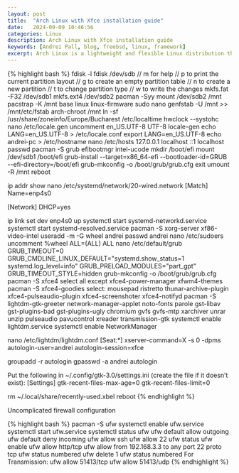 ```yaml
---
layout: post
title:  "Arch Linux with Xfce installation guide"
date:   2024-09-09 10:46:56
categories: Linux
description: Arch Linux with Xfce installation guide
keywords: [Andrei Pall, blog, freebsd, linux, framework]
excerpt: Arch Linux is a lightweight and flexible Linux distribution that tries to Keep It Simple.
---
```

{% highlight bash %}
fdisk -l
fdisk /dev/sdb
// m for help
// p to print the current partition layout
// g to create an empty partition table
// n to create a new partition
// t to change partition type
// w to write the changes
mkfs.fat -F32 /dev/sdb1
mkfs.ext4 /dev/sdb2
pacman -Syy
mount /dev/sdb2 /mnt
pacstrap -K /mnt base linux linux-firmware sudo nano
genfstab -U /mnt >> /mnt/etc/fstab
arch-chroot /mnt
ln -sf /usr/share/zoneinfo/Europe/Bucharest /etc/localtime
hwclock --systohc
nano /etc/locale.gen
uncomment en_US.UTF-8 UTF-8
locale-gen
echo LANG=en_US.UTF-8 > /etc/locale.conf
export LANG=en_US.UTF-8
echo andrei-pc > /etc/hostname
nano /etc/hosts
127.0.0.1	localhost
::1		localhost
passwd
pacman -S grub efibootmgr intel-ucode
mkdir /boot/efi
mount /dev/sdb1 /boot/efi
grub-install --target=x86_64-efi --bootloader-id=GRUB --efi-directory=/boot/efi
grub-mkconfig -o /boot/grub/grub.cfg
exit
umount -R /mnt
reboot

ip addr show
nano /etc/systemd/network/20-wired.network
[Match]
Name=enp4s0

[Network]
DHCP=yes

ip link set dev enp4s0 up
systemctl start systemd-networkd.service
systemctl start systemd-resolved.service
pacman -S xorg-server xf86-video-intel
useradd -m -G wheel andrei
passwd andrei
nano /etc/sudoers
uncomment %wheel ALL=(ALL) ALL
nano /etc/default/grub
GRUB_TIMEOUT=0
GRUB_CMDLINE_LINUX_DEFAULT="systemd.show_status=1 systemd.log_level=info"
GRUB_PRELOAD_MODULES="part_gpt"
GRUB_TIMEOUT_STYLE=hidden
grub-mkconfig -o /boot/grub/grub.cfg
pacman -S xfce4
select all except xfce4-power-manager xfwm4-themes
pacman -S xfce4-goodies
select: mousepad ristretto thunar-archive-plugin xfce4-pulseaudio-plugin xfce4-screenshoter xfce4-notifyd
pacman -S lightdm-gtk-greeter network-manager-applet noto-fonts parole gst-libav gst-plugins-bad gst-plugins-ugly chromium gvfs gvfs-mtp xarchiver unrar unzip pulseaudio pavucontrol xreader transmission-gtk
systemctl enable lightdm.service
systemctl enable NetworkManager

nano /etc/lightdm/lightdm.conf
[Seat:*]
xserver-command=X -s 0 -dpms
autologin-user=andrei
autologin-session=xfce

groupadd -r autologin
gpasswd -a andrei autologin

Put the following in ~/.config/gtk-3.0/settings.ini (create the file if it doesn’t exist): 
[Settings]
gtk-recent-files-max-age=0
gtk-recent-files-limit=0

rm ~/.local/share/recently-used.xbel
reboot
{% endhighlight %}
<p>Uncomplicated firewall configuration</p>
{% highlight bash %}
pacman -S ufw
systemctl enable ufw.service
systemctl start ufw.service
systemctl status ufw
ufw default allow outgoing
ufw default deny incoming
ufw allow ssh
ufw allow 22
ufw status
ufw enable
ufw allow http/tcp
ufw allow from 192.168.3.3 to any port 22 proto tcp
ufw status numbered
ufw delete 1
ufw status numbered
For Transmission:
ufw allow 51413/tcp
ufw allow 51413/udp
{% endhighlight %}
